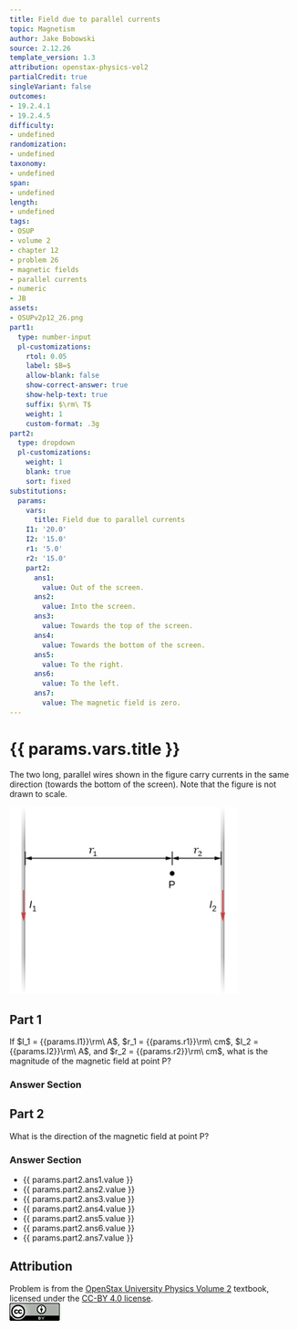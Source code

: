 ```yaml
---
title: Field due to parallel currents
topic: Magnetism
author: Jake Bobowski
source: 2.12.26
template_version: 1.3
attribution: openstax-physics-vol2
partialCredit: true
singleVariant: false
outcomes:
- 19.2.4.1
- 19.2.4.5
difficulty:
- undefined
randomization:
- undefined
taxonomy:
- undefined
span:
- undefined
length:
- undefined
tags:
- OSUP
- volume 2
- chapter 12
- problem 26
- magnetic fields
- parallel currents
- numeric
- JB
assets:
- OSUPv2p12_26.png
part1:
  type: number-input
  pl-customizations:
    rtol: 0.05
    label: $B=$
    allow-blank: false
    show-correct-answer: true
    show-help-text: true
    suffix: $\rm\ T$
    weight: 1
    custom-format: .3g
part2:
  type: dropdown
  pl-customizations:
    weight: 1
    blank: true
    sort: fixed
substitutions:
  params:
    vars:
      title: Field due to parallel currents
    I1: '20.0'
    I2: '15.0'
    r1: '5.0'
    r2: '15.0'
    part2:
      ans1:
        value: Out of the screen.
      ans2:
        value: Into the screen.
      ans3:
        value: Towards the top of the screen.
      ans4:
        value: Towards the bottom of the screen.
      ans5:
        value: To the right.
      ans6:
        value: To the left.
      ans7:
        value: The magnetic field is zero.
---
```

# {{ params.vars.title }}
The two long, parallel wires shown in the figure carry currents in the same direction (towards the bottom of the screen).
Note that the figure is not drawn to scale.

<img src="OSUPv2p12_26.png" width=400 alt="Parallel currents.">

## Part 1

If $I_1 = {{params.I1}}\rm\ A$, $r_1 = {{params.r1}}\rm\ cm$, $I_2 = {{params.I2}}\rm\ A$, and $r_2 = {{params.r2}}\rm\ cm$, what is the magnitude of the magnetic field at point P?

### Answer Section

## Part 2

What is the direction of the magnetic field at point P?

### Answer Section

- {{ params.part2.ans1.value }}
- {{ params.part2.ans2.value }}
- {{ params.part2.ans3.value }}
- {{ params.part2.ans4.value }}
- {{ params.part2.ans5.value }}
- {{ params.part2.ans6.value }}
- {{ params.part2.ans7.value }}

## Attribution

Problem is from the [OpenStax University Physics Volume 2](https://openstax.org/details/books/university-physics-volume-2) textbook, licensed under the [CC-BY 4.0 license](https://creativecommons.org/licenses/by/4.0/).<br>![Image representing the Creative Commons 4.0 BY license.](https://raw.githubusercontent.com/firasm/bits/master/by.png)
